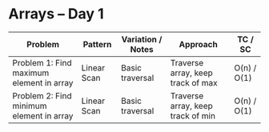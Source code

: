 # Arrays – Day 1

| Problem | Pattern | Variation / Notes | Approach | TC / SC |
|---------|--------|-----------------|---------|---------|
| Problem 1: Find maximum element in array | Linear Scan | Basic traversal | Traverse array, keep track of max | O(n) / O(1) |
| Problem 2: Find minimum element in array | Linear Scan | Basic traversal | Traverse array, keep track of min | O(n) / O(1) |
